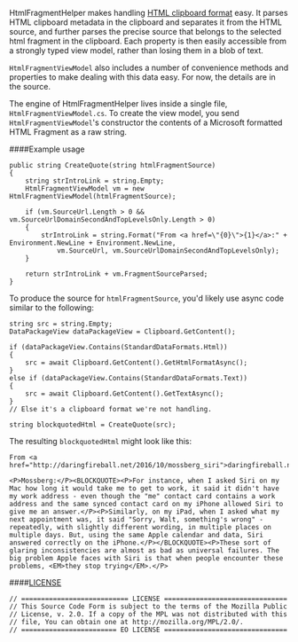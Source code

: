 HtmlFragmentHelper makes handling [HTML clipboard format](https://msdn.microsoft.com/en-us/library/windows/desktop/ms649015(v=vs.85).aspx) easy. It parses HTML clipboard metadata in the clipboard and separates it from the HTML source, and further parses the precise source that belongs to the selected html fragment in the clipboard. Each property is then easily accessible from a strongly typed view model, rather than losing them in a blob of text.

`HtmlFragmentViewModel` also includes a number of convenience methods and properties to make dealing with this data easy. For now, the details are in the source.

The engine of HtmlFragmentHelper lives inside a single file, `HtmlFragmentViewModel.cs`. To create the view model, you send `HtmlFragmentViewModel`'s constructor the contents of a Microsoft formatted HTML Fragment as a raw string.

####Example usage

    public string CreateQuote(string htmlFragmentSource) 
    {
        string strIntroLink = string.Empty;
        HtmlFragmentViewModel vm = new HtmlFragmentViewModel(htmlFragmentSource);
    
        if (vm.SourceUrl.Length > 0 && vm.SourceUrlDomainSecondAndTopLevelsOnly.Length > 0)
        {
            strIntroLink = string.Format("From <a href=\"{0}\">{1}</a>:" + Environment.NewLine + Environment.NewLine,
                vm.SourceUrl, vm.SourceUrlDomainSecondAndTopLevelsOnly);
        }
    
        return strIntroLink + vm.FragmentSourceParsed;
    }

To produce the source for `htmlFragmentSource`, you'd likely use async code similar to the following:

    string src = string.Empty;
    DataPackageView dataPackageView = Clipboard.GetContent();
    
    if (dataPackageView.Contains(StandardDataFormats.Html))
    {
        src = await Clipboard.GetContent().GetHtmlFormatAsync();
    }
    else if (dataPackageView.Contains(StandardDataFormats.Text))
    {
        src = await Clipboard.GetContent().GetTextAsync();
    }
    // Else it's a clipboard format we're not handling.
    
    string blockquotedHtml = CreateQuote(src);
    
The resulting `blockquotedHtml` might look like this:

    From <a href="http://daringfireball.net/2016/10/mossberg_siri">daringfireball.net</a>:
    
    <P>Mossberg:</P><BLOCKQUOTE><P>For instance, when I asked Siri on my Mac how long it would take me to get to work, it said it didn't have my work address - even though the "me" contact card contains a work address and the same synced contact card on my iPhone allowed Siri to give me an answer.</P><P>Similarly, on my iPad, when I asked what my next appointment was, it said "Sorry, Walt, something's wrong" - repeatedly, with slightly different wording, in multiple places on multiple days. But, using the same Apple calendar and data, Siri answered correctly on the iPhone.</P></BLOCKQUOTE><P>These sort of glaring inconsistencies are almost as bad as universal failures. The big problem Apple faces with Siri is that when people encounter these problems, <EM>they stop trying</EM>.</P>
    
####[LICENSE](http://mozilla.org/MPL/2.0/)

    // =========================== LICENSE ===============================
    // This Source Code Form is subject to the terms of the Mozilla Public
    // License, v. 2.0. If a copy of the MPL was not distributed with this
    // file, You can obtain one at http://mozilla.org/MPL/2.0/.
    // ======================== EO LICENSE ===============================